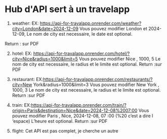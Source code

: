 
# Hub d'API sert à un travelapp
1.	weather: 
EX: https://api-for-travalapp.onrender.com/weather?city=London&date=2024-12-09
Vous pouvez modifier London et 2024-12-09,
Le nom de city est necessaire, le date est optional.

Return : sur PDF
 
2.	hotel:
EX: https://api-for-travalapp.onrender.com/hotel/?city=Nice&radius=1000&limit=5
Vous pouvez modifier Nice , 1000, 5
Le nom de city est necessaire, le radius et le limite est optional.
Return :sur PDF
 
3.	restaurant:
EX:https://api-for-travalapp.onrender.com/restaurants/?city=New York&radius=1000&limit=3
	Vous pouvez modifier New York , 1000, 3
Le nom de city est necessaire, le radius et le limite est optional.
Return :sur PDF
 
4.	train:
EX:https://api-for-travalapp.onrender.com/train/?origin=Paris&destination=Nice&date=2024-12-08%2007:00
Vous pouvez modifier Paris , Nice, 2024-12-08, 07 :00   (%20 c’est a dire l ‘espace)
	L’heure est optional.
	Return :sur PDF

6.	flight:
Cet API est pas complet, je cherche un autre
